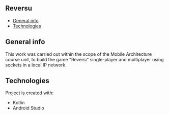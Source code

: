 ## Reversu
* [General info](#general-info)
* [Technologies](#technologies)

## General info
This work was carried out within the scope of the Mobile Architecture course unit, to build the game "Reversi" single-player and multiplayer using sockets in a local IP network.

## Technologies
Project is created with:
* Kotlin
* Android Studio
